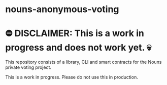 # nouns-anonymous-voting

# ⛔ DISCLAIMER: This is a work in progress and does not work yet. 💀

This repository consists of a library, CLI and smart contracts for the Nouns private voting project.

This is a work in progress. Please do not use this in production.
